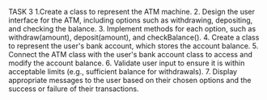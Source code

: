 TASK 3 1.Create a class to represent the ATM machine. 2. Design the user interface for the ATM, including options such as withdrawing, depositing, and checking the balance. 3. Implement methods for each option, such as withdraw(amount), deposit(amount), and checkBalance(). 4. Create a class to represent the user's bank account, which stores the account balance. 5. Connect the ATM class with the user's bank account class to access and modify the account balance. 6. Validate user input to ensure it is within acceptable limits (e.g., sufficient balance for withdrawals). 7. Display appropriate messages to the user based on their chosen options and the success or failure of their transactions.
